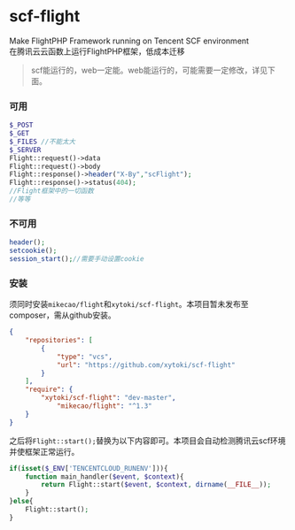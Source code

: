 # scf-flight
Make FlightPHP Framework running on Tencent SCF environment  
在腾讯云云函数上运行FlightPHP框架，低成本迁移  
> scf能运行的，web一定能。web能运行的，可能需要一定修改，详见下面。

### 可用
```php
$_POST
$_GET
$_FILES //不能太大
$_SERVER
Flight::request()->data
Flight::request()->body
Flight::response()->header("X-By","scFlight");
Flight::response()->status(404);
//Flight框架中的一切函数
//等等
```
### 不可用
```php
header();
setcookie();
session_start();//需要手动设置cookie
```
### 安装
须同时安装`mikecao/flight`和`xytoki/scf-flight`。本项目暂未发布至composer，需从github安装。
```json
{
    "repositories": [
        {
            "type": "vcs",
            "url": "https://github.com/xytoki/scf-flight"
        }
    ],
    "require": {
        "xytoki/scf-flight": "dev-master",
		    "mikecao/flight": "^1.3"
    }
}
```
之后将`Flight::start();`替换为以下内容即可。本项目会自动检测腾讯云scf环境并使框架正常运行。
```php
if(isset($_ENV['TENCENTCLOUD_RUNENV'])){
    function main_handler($event, $context){
        return Flight::start($event, $context, dirname(__FILE__));
    }
}else{
    Flight::start();
}
```
